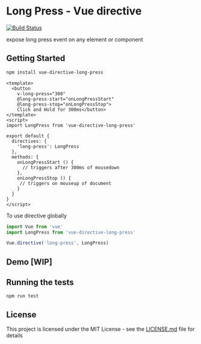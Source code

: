 # Long Press - Vue directive
[![Build Status](https://travis-ci.org/FeliciousX/vue-directive-long-press.svg?branch=master)](https://travis-ci.org/FeliciousX/vue-directive-long-press)

expose long press event on any element or component

## Getting Started

```bash
npm install vue-directive-long-press
```

```vue
<template>
  <button
    v-long-press="300"
    @long-press-start="onLongPressStart"
    @long-press-stop="onLongPressStop">
    Click and Hold for 300ms</button>
</template>
<script>
import LongPress from 'vue-directive-long-press'

export default {
  directives: {
    'long-press': LongPress
  },
  methods: {
    onLongPressStart () {
      // triggers after 300ms of mousedown
    },
    onLongPressStop () {
     // triggers on mouseup of document
    }
  }
}
</script>
```

To use directive globally

```typescript
import Vue from 'vue'
import LongPress from 'vue-directive-long-press'

Vue.directive('long-press', LongPress)
```

## Demo [WIP]


## Running the tests

```
npm run test
```

## License

This project is licensed under the MIT License - see the [LICENSE.md](LICENSE.md) file for details
